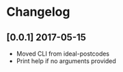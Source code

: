 # Changelog

## [0.0.1] 2017-05-15
- Moved CLI from ideal-postcodes
- Print help if no arguments provided

